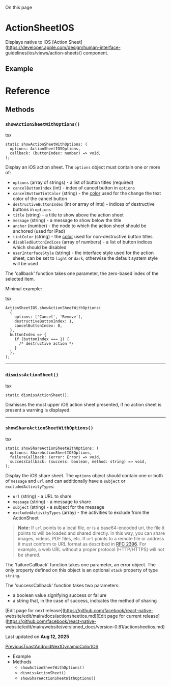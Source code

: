 On this page

# ActionSheetIOS

Displays native to iOS [Action
Sheet](https://developer.apple.com/design/human-interface-
guidelines/ios/views/action-sheets/) component.

## Example​

# Reference

## Methods​

### `showActionSheetWithOptions()`​

tsx

    
    
    static showActionSheetWithOptions: (  
      options: ActionSheetIOSOptions,  
      callback: (buttonIndex: number) => void,  
    );  
    

Display an iOS action sheet. The `options` object must contain one or more of:

  * `options` (array of strings) - a list of button titles (required)
  * `cancelButtonIndex` (int) - index of cancel button in `options`
  * `cancelButtonTintColor` (string) - the [color](/docs/colors) used for the change the text color of the cancel button
  * `destructiveButtonIndex` (int or array of ints) - indices of destructive buttons in `options`
  * `title` (string) - a title to show above the action sheet
  * `message` (string) - a message to show below the title
  * `anchor` (number) - the node to which the action sheet should be anchored (used for iPad)
  * `tintColor` (string) - the [color](/docs/colors) used for non-destructive button titles
  * `disabledButtonIndices` (array of numbers) - a list of button indices which should be disabled
  * `userInterfaceStyle` (string) - the interface style used for the action sheet, can be set to `light` or `dark`, otherwise the default system style will be used

The 'callback' function takes one parameter, the zero-based index of the
selected item.

Minimal example:

tsx

    
    
    ActionSheetIOS.showActionSheetWithOptions(  
      {  
        options: ['Cancel', 'Remove'],  
        destructiveButtonIndex: 1,  
        cancelButtonIndex: 0,  
      },  
      buttonIndex => {  
        if (buttonIndex === 1) {  
          /* destructive action */  
        }  
      },  
    );  
    

* * *

### `dismissActionSheet()`​

tsx

    
    
    static dismissActionSheet();  
    

Dismisses the most upper iOS action sheet presented, if no action sheet is
present a warning is displayed.

* * *

### `showShareActionSheetWithOptions()`​

tsx

    
    
    static showShareActionSheetWithOptions: (  
      options: ShareActionSheetIOSOptions,  
      failureCallback: (error: Error) => void,  
      successCallback: (success: boolean, method: string) => void,  
    );  
    

Display the iOS share sheet. The `options` object should contain one or both
of `message` and `url` and can additionally have a `subject` or
`excludedActivityTypes`:

  * `url` (string) - a URL to share
  * `message` (string) - a message to share
  * `subject` (string) - a subject for the message
  * `excludedActivityTypes` (array) - the activities to exclude from the ActionSheet

> **Note:** If `url` points to a local file, or is a base64-encoded uri, the
> file it points to will be loaded and shared directly. In this way, you can
> share images, videos, PDF files, etc. If `url` points to a remote file or
> address it must conform to URL format as described in [RFC
> 2396](https://www.ietf.org/rfc/rfc2396.txt). For example, a web URL without
> a proper protocol (HTTP/HTTPS) will not be shared.

The 'failureCallback' function takes one parameter, an error object. The only
property defined on this object is an optional `stack` property of type
`string`.

The 'successCallback' function takes two parameters:

  * a boolean value signifying success or failure
  * a string that, in the case of success, indicates the method of sharing

[Edit page for next release](https://github.com/facebook/react-native-
website/edit/main/docs/actionsheetios.md)[Edit page for current
release](https://github.com/facebook/react-native-
website/edit/main/website/versioned_docs/version-0.81/actionsheetios.md)

Last updated on **Aug 12, 2025**

[
PreviousToastAndroid](/docs/toastandroid)[NextDynamicColorIOS](/docs/dynamiccolorios)

  * Example
  * Methods
    * `showActionSheetWithOptions()`
    * `dismissActionSheet()`
    * `showShareActionSheetWithOptions()`

